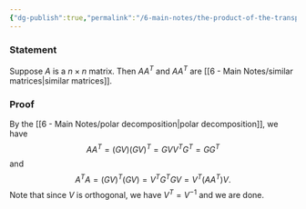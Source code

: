 ```yaml
---
{"dg-publish":true,"permalink":"/6-main-notes/the-product-of-the-transpose-of-a-matrix-and-the-matrix-along-with-the-product-of-the-matrix-and-the-transpose-are-similar-holds-for-square-matrices/","tags":["linear_algebra","info"]}
---
```


### Statement

Suppose $A$ is a $n \times n$ matrix. Then $AA^T$ and $AA^T$ are [[6 - Main Notes/similar matrices\|similar matrices]].

### Proof

By the [[6 - Main Notes/polar decomposition\|polar decomposition]], we have
$$AA^T=(GV)(GV)^T=GVV^TG^T=GG^T$$
and
$$A^TA=(GV)^T(GV)=V^TG^TGV=V^T(AA^T)V.$$
Note that since $V$ is orthogonal, we have $V^T=V^{-1}$ and we are done. 
